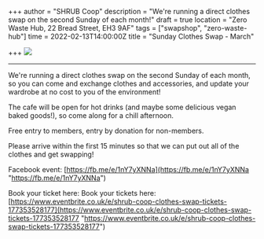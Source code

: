 +++
author = "SHRUB Coop"
description = "We're running a direct clothes swap on the second Sunday of each month!"
draft = true
location = "Zero Waste Hub, 22 Bread Street, EH3 9AF"
tags = ["swapshop", "zero-waste-hub"]
time = 2022-02-13T14:00:00Z
title = "Sunday Clothes Swap - March"

+++
![](https://res.cloudinary.com/shrub-co-op/image/upload/v1632823087/shrubcoop.org/media/Copy_of_IMG_7833_ptmzza.jpg)

***

We're running a direct clothes swap on the second Sunday of each month, so you can come and exchange clothes and accessories, and update your wardrobe at no cost to you of the environment!

The cafe will be open for hot drinks (and maybe some delicious vegan baked goods!), so come along for a chill afternoon.

Free entry to members, entry by donation for non-members.

Please arrive within the first 15 minutes so that we can put out all of the clothes and get swapping!

Facebook event: [https://fb.me/e/1nY7yXNNa](https://fb.me/e/1nY7yXNNa "https://fb.me/e/1nY7yXNNa")

Book your ticket here: Book your tickets here: [https://www.eventbrite.co.uk/e/shrub-coop-clothes-swap-tickets-177353528177](https://www.eventbrite.co.uk/e/shrub-coop-clothes-swap-tickets-177353528177 "https://www.eventbrite.co.uk/e/shrub-coop-clothes-swap-tickets-177353528177")
